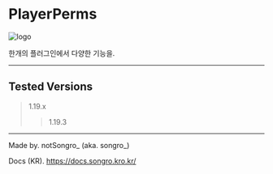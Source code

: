 # PlayerPerms
![logo](https://user-images.githubusercontent.com/89384053/227765337-2f4700fb-5d22-4d31-adf6-ba2669b2d626.png)

한개의 플러그인에서 다양한 기능을.

---

## Tested Versions
> 1.19.x
> > 1.19.3
---
Made by. notSongro_ (aka. songro_)

Docs (KR). https://docs.songro.kro.kr/
